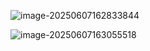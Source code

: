 

![image-20250607162833844](E:\WWW\work-note\RabbitMQ\README.assets\image-20250607162833844.png)



![image-20250607163055518](E:\WWW\work-note\RabbitMQ\README.assets\image-20250607163055518.png)